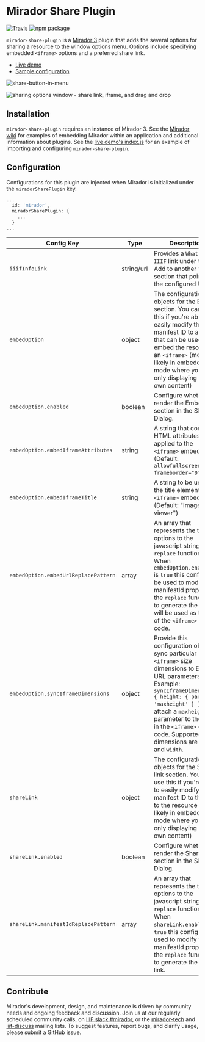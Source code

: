 # Mirador Share Plugin

[![Travis][build-badge]][build]
[![npm package][npm-badge]][npm]

`mirador-share-plugin` is a [Mirador 3](https://github.com/ProjectMirador/mirador) plugin that adds the several options for sharing a resource to the window options menu. Options include specifying embedded `<iframe>` options and a preferred share link.

- [Live demo](https://mirador-share-plugin.netlify.com/)
- [Sample configuration](https://github.com/ProjectMirador/mirador-share-plugin/blob/main/demo/src/index.js)

![share-button-in-menu](https://github.com/ProjectMirador/mirador-share-plugin/assets/40801910/d87cd4c2-346c-4785-9b3d-6318803e9f06)

![sharing options window - share link, iframe, and drag and drop](https://github.com/ProjectMirador/mirador-share-plugin/assets/40801910/1b0ed83c-2af4-4bb8-9603-7c981681ee54)

## Installation

`mirador-share-plugin` requires an instance of Mirador 3. See the [Mirador wiki](https://github.com/ProjectMirador/mirador/wiki) for examples of embedding Mirador within an application and additional information about plugins. See the [live demo's index.js](https://github.com/ProjectMirador/mirador-share-plugin/blob/main/demo/src/index.js) for an example of importing and configuring `mirador-share-plugin`.

## Configuration

Configurations for this plugin are injected when Mirador is initialized under the `miradorSharePlugin` key.

```js
...
  id: 'mirador',
  miradorSharePlugin: {
    ...
  }
...
```

| Config Key | Type | Description |
| --- | --- | --- |
| `iiifInfoLink` | string/url | Provides a `What is IIIF` link under the Add to another viewer section that points to the configured URL |
| `embedOption` | object | The configuration objects for the Embed section. You can use this if you're able to easily modify the manifest ID to a URL that can be used to embed the resource in an `<iframe>` (most likely in embedded mode where you're only displaying your own content) |
| `embedOption.enabled` | boolean | Configure whether to render the Embed section in the Share Dialog. |
| `embedOption.embedIframeAttributes` | string | A string that contains HTML attributes to be applied to the `<iframe>` embed code. (Default: `allowfullscreen frameborder="0"`) |
| `embedOption.embedIframeTitle` | string | A string to be used as the title element of the `<iframe>` embed code. (Default: "Image viewer") |
| `embedOption.embedUrlReplacePattern` | array | An array that represents the two options to the javascript string `replace` function. When `embedOption.enabled` is `true` this config will be used to modify the manifestId prop (using the `replace` function) to generate the url that will be used as the `src` of the `<iframe>` embed code. |
| `embedOption.syncIframeDimensions` | object | Provide this configuration object to sync particular `<iframe>` size dimensions to Embed URL parameters. Example: `syncIframeDimensions: { height: { param: 'maxheight' } }` will attach a `maxheight` parameter to the URL in the `<iframe>` embed code. Supported dimensions are `height` and `width`. |
| `shareLink` | object | The configuration objects for the Share link section. You can use this if you're able to easily modify the manifest ID to the link to the resource (most likely in embedded mode where you're only displaying your own content) |
| `shareLink.enabled` | boolean | Configure whether to render the Share link section in the Share Dialog. |
| `shareLink.manifestIdReplacePattern` | array | An array that represents the two options to the javascript string `replace` function. When `shareLink.enabled` is `true` this config will be used to modify the manifestId prop (using the `replace` function) to generate the share link. |

## Contribute
Mirador's development, design, and maintenance is driven by community needs and ongoing feedback and discussion. Join us at our regularly scheduled community calls, on [IIIF slack #mirador](http://bit.ly/iiif-slack), or the [mirador-tech](https://groups.google.com/forum/#!forum/mirador-tech) and [iiif-discuss](https://groups.google.com/forum/#!forum/iiif-discuss) mailing lists. To suggest features, report bugs, and clarify usage, please submit a GitHub issue.

[build-badge]: https://img.shields.io/travis/projectmirador/mirador-share-plugin/main.png?style=flat-square
[build]: https://travis-ci.org/projectmirador/mirador-share-plugin

[npm-badge]: https://img.shields.io/npm/v/mirador-share-plugin.png?style=flat-square
[npm]: https://www.npmjs.org/package/mirador-share-plugin

